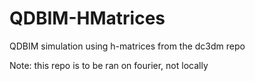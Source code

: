 # QDBIM-HMatrices
QDBIM simulation using h-matrices from the dc3dm repo

Note: this repo is to be ran on fourier, not locally

